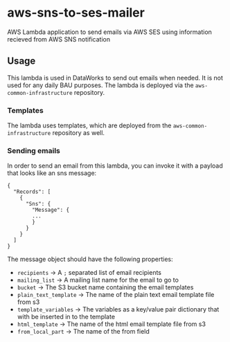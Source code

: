 # aws-sns-to-ses-mailer
AWS Lambda application to send emails via AWS SES using information recieved from AWS SNS notification

## Usage

This lambda is used in DataWorks to send out emails when needed. It is not used for any daily BAU purposes. The lambda is deployed via the `aws-common-infrastructure` repository.

### Templates

The lambda uses templates, which are deployed from the `aws-common-infrastructure` repository as well.

### Sending emails

In order to send an email from this lambda, you can invoke it with a payload that looks like an sns message:

    {
      "Records": [
        {
          "Sns": {
            "Message": {
            ...
            }
          }
        }
      ]
    }

The message object should have the following properties:

* `recipients` -> A `;` separated list of email recipients
* `mailing_list` -> A mailing list name for the email to go to
* `bucket` -> The S3 bucket name containing the email templates
* `plain_text_template` -> The name of the plain text email template file from s3
* `template_variables` -> The variables as a key/value pair dictionary that with be inserted in to the template
* `html_template` -> The name of the html email template file from s3
* `from_local_part` -> The name of the from field

